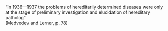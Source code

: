 “In 1936—1937 the problems of hereditarily determined diseases were only at the stage of preliminary investigation and elucidation of hereditary patholog”  
(Medvedev and Lerner, p. 78)